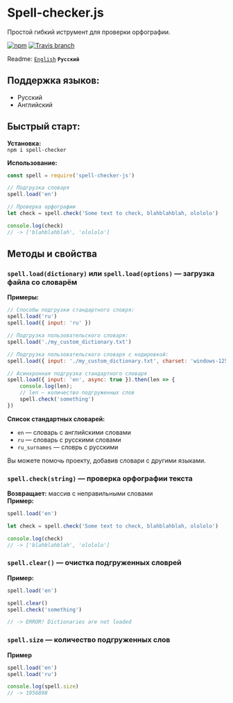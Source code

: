 # Spell-checker.js
Простой гибкий иструмент для проверки орфографии.

[![npm](https://img.shields.io/npm/v/spell-checker-js.svg?style=flat-square)](https://www.npmjs.com/package/spell-checker-js)
[![Travis branch](https://img.shields.io/travis/danakt/spell-checker.js/master.svg?style=flat-square)](https://travis-ci.org/danakt/spell-checker.js)

Readme: [`English`](README.md) **`Русский`** 

## Поддержка языков:
* Русский
* Английский

## Быстрый старт:
**Установка:**  
`npm i spell-checker`

**Использование:**
```js
const spell = require('spell-checker-js')

// Подгрузка словаря
spell.load('en')

// Проверка орфографии
let check = spell.check('Some text to check, blahblahblah, olololo')

console.log(check)
// -> ['blahblahblah', 'olololo']
```

## Методы и свойства
### `spell.load(dictionary)` или `spell.load(options)` — загрузка файла со словарём

**Примеры:**
```js
// Способы подгрузки стандартного словря:
spell.load('ru')
spell.load({ input: 'ru' })

// Подгрузка пользовательского словаря:
spell.load('./my_custom_dictionary.txt')

// Подгрузка пользовательского словаря с кодировкой:
spell.load({ input: './my_custom_dictionary.txt', charset: 'windows-1251' })

// Асинхронная подгрузка стандартного словаря
spell.load({ input: 'en', async: true }).then(len => {
    console.log(len);
    // len — количество подгруженных слов
    spell.check('something')
})
```

**Список стандартных словарей:**
* `en` — словарь с английскими словами
* `ru` — словарь с русскими словами
* `ru_surnames` — словрь с русскими 

Вы можете помочь проекту, добавив словари с другими языками.

### `spell.check(string)` — проверка орфографии текста
**Возвращает:** массив с неправильными словами  
**Пример:**
```js
spell.load('en')

let check = spell.check('Some text to check, blahblahblah, olololo')

console.log(check)
// -> ['blahblahblah', 'olololo']
```

### `spell.clear()` — очистка подгруженных словрей
**Пример:**
```js
spell.load('en')

spell.clear()
spell.check('something')

// -> ERROR! Dictionaries are not loaded
```

### `spell.size` — количество подгруженных слов
**Пример**
```js
spell.load('en')
spell.load('ru')

console.log(spell.size)
// -> 1956898
```
